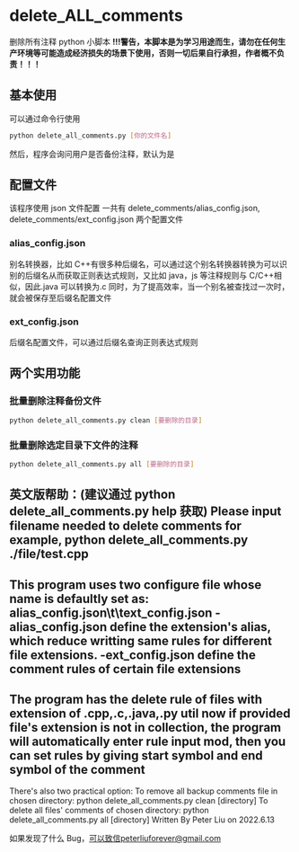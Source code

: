 # delete_ALL_comments

删除所有注释 python 小脚本
**!!!警告，本脚本是为学习用途而生，请勿在任何生产环境等可能造成经济损失的场景下使用，否则一切后果自行承担，作者概不负责！！！**

## 基本使用

可以通过命令行使用

```bash
python delete_all_comments.py [你的文件名]
```

然后，程序会询问用户是否备份注释，默认为是

## 配置文件

该程序使用 json 文件配置
一共有 delete_comments/alias_config.json, delete_comments/ext_config.json 两个配置文件

### alias_config.json

别名转换器，比如 C++有很多种后缀名，可以通过这个别名转换器转换为可以识别的后缀名从而获取正则表达式规则，又比如 java，js 等注释规则与 C/C++相似，因此.java 可以转换为.c
同时，为了提高效率，当一个别名被查找过一次时，就会被保存至后缀名配置文件

### ext_config.json

后缀名配置文件，可以通过后缀名查询正则表达式规则

## 两个实用功能

### 批量删除注释备份文件

```bash
python delete_all_comments.py clean [要删除的目录]
```

### 批量删除选定目录下文件的注释

```bash
python delete_all_comments.py all [要删除的目录]
```

英文版帮助：(建议通过 python delete_all_comments.py help 获取)
Please input filename needed to delete comments
for example,
python delete_all_comments.py ./file/test.cpp
-------
This program uses two configure file whose name is defaultly set as:
alias_config.json\t\text_config.json
-alias_config.json
define the extension's alias, which reduce writting same rules for different file extensions.
-ext_config.json
define the comment rules of certain file extensions
-------
The program has the delete rule of files with extension of .cpp,.c,.java,.py util now
if provided file's extension is not in collection,
the program will automatically enter rule input mod,
then you can set rules by giving start symbol and end symbol of the comment
-------
There's also two practical option:
To remove all backup comments file in chosen directory:
python delete_all_comments.py clean [directory]
To delete all files' comments of chosen directory:
python delete_all_comments.py all [directory]
Written By Peter Liu on 2022.6.13

如果发现了什么 Bug，可以致信peterliuforever@gmail.com

